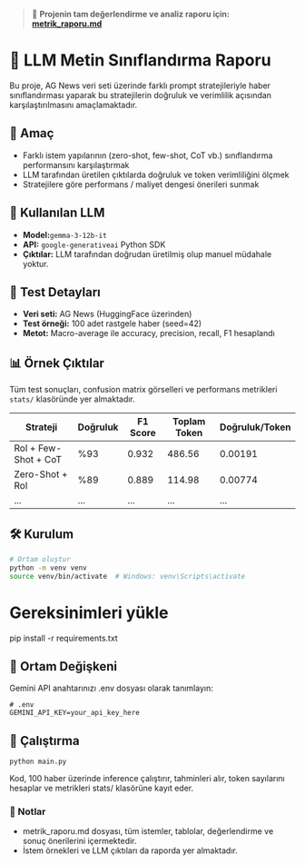 > 📄 **Projenin tam değerlendirme ve analiz raporu için: [metrik_raporu.md](./metrik_raporu.md)**

# 📄 LLM Metin Sınıflandırma Raporu

Bu proje, AG News veri seti üzerinde farklı prompt stratejileriyle haber sınıflandırması yaparak bu stratejilerin doğruluk ve verimlilik açısından karşılaştırılmasını amaçlamaktadır.  

## 🎯 Amaç

- Farklı istem yapılarının (zero-shot, few-shot, CoT vb.) sınıflandırma performansını karşılaştırmak  
- LLM tarafından üretilen çıktılarda doğruluk ve token verimliliğini ölçmek  
- Stratejilere göre performans / maliyet dengesi önerileri sunmak  

## 🧠 Kullanılan LLM

- **Model:**`gemma-3-12b-it`
- **API:** `google-generativeai` Python SDK
- **Çıktılar:** LLM tarafından doğrudan üretilmiş olup manuel müdahale yoktur.

## 🧪 Test Detayları

- **Veri seti:** AG News (HuggingFace üzerinden)
- **Test örneği:** 100 adet rastgele haber (seed=42)
- **Metot:** Macro-average ile accuracy, precision, recall, F1 hesaplandı

## 📊 Örnek Çıktılar

Tüm test sonuçları, confusion matrix görselleri ve performans metrikleri `stats/` klasöründe yer almaktadır.

| Strateji                  | Doğruluk | F1 Score | Toplam Token | Doğruluk/Token |
|---------------------------|----------|----------|--------------|----------------|
| Rol + Few-Shot + CoT      | %93      | 0.932    | 486.56       | 0.00191        |
| Zero-Shot + Rol           | %89      | 0.889    | 114.98       | 0.00774        |
| ...                       | ...      | ...      | ...          | ...            |


## 🛠 Kurulum

```bash
# Ortam oluştur
python -m venv venv
source venv/bin/activate  # Windows: venv\Scripts\activate
```

# Gereksinimleri yükle
pip install -r requirements.txt

## 🔐 Ortam Değişkeni
Gemini API anahtarınızı .env dosyası olarak tanımlayın:

```
# .env
GEMINI_API_KEY=your_api_key_here
```

## 🚀 Çalıştırma
```
python main.py
```

Kod, 100 haber üzerinde inference çalıştırır, tahminleri alır, token sayılarını hesaplar ve metrikleri stats/ klasörüne kayıt eder.


### 📌 Notlar
* metrik_raporu.md dosyası, tüm istemler, tablolar, değerlendirme ve sonuç önerilerini içermektedir.
* İstem örnekleri ve LLM çıktıları da raporda yer almaktadır.